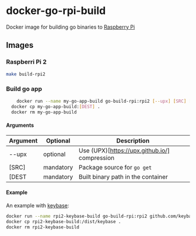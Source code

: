 # docker-go-rpi-build

Docker image for building go binaries to [Raspberry Pi](https://www.raspberrypi.org/)

## Images

### Raspberri Pi 2

```sh
make build-rpi2
```

### Build go app

```sh
	docker run --name my-go-app-build go-build-rpi:rpi2 [--upx] [SRC] [DEST]
  docker cp my-go-app-build:[DEST] .
  docker rm my-go-app-build
```

#### Arguments

| Argument | Optional  | Description                                   |
| -------- | --------- | --------------------------------------------- |
| --upx    | optional  | Use (UPX)[https://upx.github.io/] compression |
| [SRC]    | mandatory | Package source for `go get`                   |
| [DEST    | mandatory | Built binary path in the container            |

#### Example

An example with [keybase](https://keybase.io/):
```sh
docker run --name rpi2-keybase-build go-build-rpi:rpi2 github.com/keybase/client/go/keybase /dist/keybase
docker cp rpi2-keybase-build:/dist/keybase .
docker rm rpi2-keybase-build
```